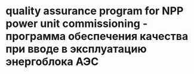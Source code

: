 # quality assurance program for NPP power unit commissioning - программа обеспечения качества при вводе в эксплуатацию энергоблока АЭС
